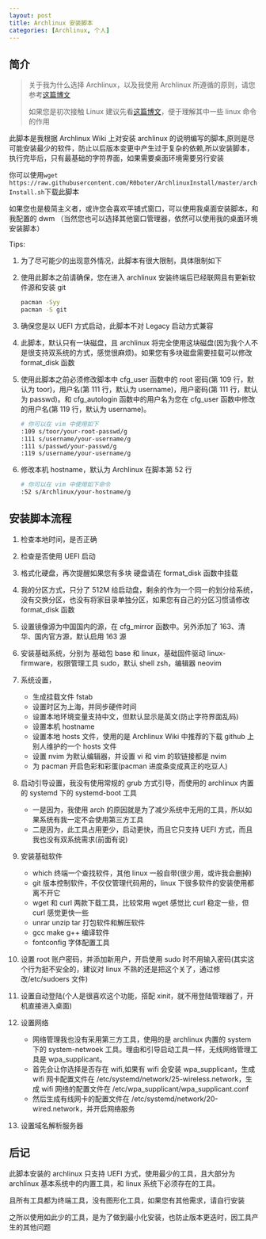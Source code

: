 ```yaml
---
layout: post
title: Archlinux 安装脚本
categories: [Archlinux, 个人]
---
```


## 简介

> 关于我为什么选择 Archlinux，以及我使用 Archlinux 所遵循的原则，请您参考[这篇博文](我的Archlinux)
>
> 如果您是初次接触 Linux 建议先看[这篇博文](Archlinux-安装过程)，便于理解其中一些 linux 命令的作用

此脚本是我根据 Archlinux Wiki 上对安装 archlinux 的说明编写的脚本,原则是尽可能安装最少的软件，防止以后版本变更中产生过于复杂的依赖,所以安装脚本，执行完毕后，只有最基础的字符界面，如果需要桌面环境需要另行安装

你可以使用`wget https://raw.githubusercontent.com/R0boter/ArchlinuxInstall/master/archInstall.sh`下载此脚本

如果您也是极简主义者，或许您会喜欢平铺式窗口，可以使用我桌面安装脚本，和我配置的 dwm （当然您也可以选择其他窗口管理器，依然可以使用我的桌面环境安装脚本）

Tips:

1. 为了尽可能少的出现意外情况，此脚本有很大限制，具体限制如下

2. 使用此脚本之前请确保，您在进入 archlinux 安装终端后已经联网且有更新软件源和安装 git

   ```sh
   pacman -Syy
   pacman -S git
   ```

3. 确保您是以 UEFI 方式启动，此脚本不对 Legacy 启动方式兼容

4. 此脚本，默认只有一块磁盘，且 archlinux 将完全使用这块磁盘(因为我个人不是很支持双系统的方式，感觉很麻烦)。如果您有多块磁盘需要挂载可以修改 format_disk 函数

5. 使用此脚本之前必须修改脚本中 cfg_user 函数中的 root 密码(第 109 行，默认为 toor)，用户名(第 111 行，默认为 username)，用户密码(第 111 行，默认为 passwd)。和 cfg_autologin 函数中的用户名为您在 cfg_user 函数中修改的用户名(第 119 行，默认为 username)。

   ```sh
   # 你可以在 vim 中使用如下
   :109 s/toor/your-root-passwd/g
   :111 s/username/your-username/g
   :111 s/passwd/your-passwd/g
   :119 s/username/your-username/g
   ```

6. 修改本机 hostname，默认为 Archlinux 在脚本第 52 行
   ```sh
   # 你可以在 vim 中使用如下命令
   :52 s/Archlinux/your-hostname/g
   ```

## 安装脚本流程

1. 检查本地时间，是否正确
2. 检查是否使用 UEFI 启动
3. 格式化硬盘，再次提醒如果您有多块 硬盘请在 format_disk 函数中挂载
4. 我的分区方式，只分了 512M 给启动盘，剩余的作为一个同一的划分给系统，没有交换分区，也没有将家目录单独分区，如果您有自己的分区习惯请修改 format_disk 函数

5. 设置镜像源为中国国内的源，在 cfg_mirror 函数中。另外添加了 163、清华、国内官方源，默认启用 163 源
6. 安装基础系统，分别为 基础包 base 和 linux，基础固件驱动 linux-firmware，权限管理工具 sudo，默认 shell zsh，编辑器 neovim
7. 系统设置，
   - 生成挂载文件 fstab
   - 设置时区为上海，并同步硬件时间
   - 设置本地环境变量支持中文，但默认显示是英文(防止字符界面乱码)
   - 设置本机 hostname
   - 设置本地 hosts 文件，使用的是 Archlinux Wiki 中推荐的下载 github 上别人维护的一个 hosts 文件
   - 设置 nvim 为默认编辑器，并设置 vi 和 vim 的软链接都是 nvim
   - 为 pacman 开启色彩和彩蛋(pacman 进度条变成真正的吃豆人)
8. 启动引导设置，我没有使用常规的 grub 方式引导，而使用的 archlinux 内置的 systemd 下的 systemd-boot 工具
   - 一是因为，我使用 arch 的原因就是为了减少系统中无用的工具，所以如果系统有我一定不会使用第三方工具
   - 二是因为，此工具占用更少，启动更快，而且它只支持 UEFI 方式，而且我也没有双系统需求(前面有说)
9. 安装基础软件
   - which 终端一个查找软件，其他 linux 一般自带(很少用，或许我会删掉)
   - git 版本控制软件，不仅仅管理代码用的，linux 下很多软件的安装使用都离不开它
   - wget 和 curl 两款下载工具，比较常用 wget 感觉比 curl 稳定一些，但 curl 感觉更快一些
   - unrar unzip tar 打包软件和解压软件
   - gcc make g++ 编译软件
   - fontconfig 字体配置工具
10. 设置 root 账户密码，并添加新用户，开启使用 sudo 时不用输入密码(其实这个行为挺不安全的，建议对 linux 不熟的还是把这个关了，通过修改/etc/sudoers 文件)
11. 设置自动登陆(个人是很喜欢这个功能，搭配 xinit，就不用登陆管理器了，开机直接进入桌面)
12. 设置网络
    - 网络管理我也没有采用第三方工具，使用的是 archlinux 内置的 system 下的 system-netwoek 工具。理由和引导启动工具一样，无线网络管理工具是 wpa_supplicant。
    - 首先会让你选择是否存在 wifi,如果有 wifi 会安装 wpa_supplicant，生成 wifi 网卡配置文件在 /etc/systemd/network/25-wireless.network，生成 wifi 网络的配置文件在 /etc/wpa_supplicant/wpa_supplicant.conf
    - 然后生成有线网卡的配置文件在 /etc/systemd/network/20-wired.network，并开启网络服务
13. 设置域名解析服务器

## 后记

此脚本安装的 archlinux 只支持 UEFI 方式，使用最少的工具，且大部分为 archlinux 基本系统中的内置工具，和 linux 系统下必须存在的工具。

且所有工具都为终端工具，没有图形化工具，如果您有其他需求，请自行安装

之所以使用如此少的工具，是为了做到最小化安装，也防止版本更迭时，因工具产生的其他问题
